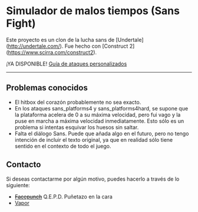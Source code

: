 # Simulador de malos tiempos (Sans Fight)
Este proyecto es un clon de la lucha sans de [Undertale] (http://undertale.com/).
Fue hecho con [Construct 2] (https://www.scirra.com/construct2).

¡YA DISPONIBLE! [Guía de ataques personalizados](Documentación/README.MD)
-------------------------------------------------- ---

Problemas conocidos
------------
- El hitbox del corazón probablemente no sea exacto.
- En los ataques sans_platforms4 y sans_platforms4hard, se supone que la plataforma acelera de 0 a su máxima velocidad, pero fui vago y la puse en marcha a máxima velocidad inmediatamente. Esto sólo es un problema si intentas esquivar los huesos sin saltar.
- Falta el diálogo Sans. Puede que añada algo en el futuro, pero no tengo intención de incluir el texto original, ya que en realidad sólo tiene sentido en el contexto de todo el juego.

Contacto
-------
Si deseas contactarme por algún motivo, puedes hacerlo a través de lo siguiente:

- ~~[Facepunch](https://facepunch.com/member.php?u=13155)~~ Q.E.P.D. Puñetazo en la cara
- [Vapor](http://steamcommunity.com/id/Jcw87/)
